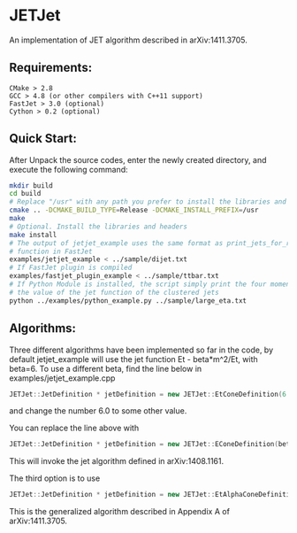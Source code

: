JETJet
=================================================================
An implementation of JET algorithm described in arXiv:1411.3705.

Requirements:
--------------------------------------------
```
CMake > 2.8
GCC > 4.8 (or other compilers with C++11 support)
FastJet > 3.0 (optional)
Cython > 0.2 (optional)
```

Quick Start:
--------------------------------------------
After Unpack the source codes, enter the newly created directory, and execute the following command:
```sh
mkdir build
cd build
# Replace "/usr" with any path you prefer to install the libraries and headers
cmake .. -DCMAKE_BUILD_TYPE=Release -DCMAKE_INSTALL_PREFIX=/usr
make
# Optional. Install the libraries and headers
make install
# The output of jetjet_example uses the same format as print_jets_for_root
# function in FastJet
examples/jetjet_example < ../sample/dijet.txt
# If FastJet plugin is compiled
examples/fastjet_plugin_example < ../sample/ttbar.txt
# If Python Module is installed, the script simply print the four momentum and
# the value of the jet function of the clustered jets
python ../examples/python_example.py ../sample/large_eta.txt
```

Algorithms:
----------
Three different algorithms have been implemented so far in the code, by default jetjet_example will use the jet function Et - beta*m^2/Et, with beta=6. To use a different beta, find the line below in examples/jetjet_example.cpp
```C++
JETJet::JetDefinition * jetDefinition = new JETJet::EtConeDefinition(6.0);
```
and change the number 6.0 to some other value.

You can replace the line above with
```C++
JETJet::JetDefinition * jetDefinition = new JETJet::EConeDefinition(beta);
```
This will invoke the jet algorithm defined in arXiv:1408.1161.

The third option is to use
```C++
JETJet::JetDefinition * jetDefinition = new JETJet::EtAlphaConeDefinition(alpha, beta);
```
This is the generalized algorithm described in Appendix A of arXiv:1411.3705.

